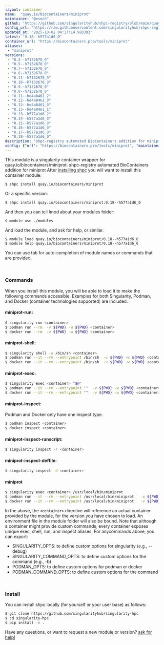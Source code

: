```yaml
---
layout: container
name:  "quay.io/biocontainers/miniprot"
maintainer: "@vsoch"
github: "https://github.com/singularityhub/shpc-registry/blob/main/quay.io/biocontainers/miniprot/container.yaml"
config_url: "https://raw.githubusercontent.com/singularityhub/shpc-registry/main/quay.io/biocontainers/miniprot/container.yaml"
updated_at: "2025-10-02 04:17:14.980303"
latest: "0.18--h577a1d6_0"
container_url: "https://biocontainers.pro/tools/miniprot"
aliases:
 - "miniprot"
versions:
 - "0.4--h7132678_0"
 - "0.5--h7132678_0"
 - "0.7--h7132678_0"
 - "0.6--h7132678_0"
 - "0.11--h7132678_0"
 - "0.10--h7132678_0"
 - "0.9--h7132678_0"
 - "0.8--h7132678_0"
 - "0.11--he4a0461_2"
 - "0.12--he4a0461_0"
 - "0.13--he4a0461_0"
 - "0.13--he4a0461_1"
 - "0.13--h577a1d6_2"
 - "0.14--h577a1d6_0"
 - "0.15--h577a1d6_0"
 - "0.16--h577a1d6_0"
 - "0.17--h577a1d6_0"
 - "0.18--h577a1d6_0"
description: "shpc-registry automated BioContainers addition for miniprot"
config: {"url": "https://biocontainers.pro/tools/miniprot", "maintainer": "@vsoch", "description": "shpc-registry automated BioContainers addition for miniprot", "latest": {"0.18--h577a1d6_0": "sha256:2eb53fea53743b56b1c10ac4b202469b92db959ffbb8bafd83156fdbde80e22f"}, "tags": {"0.4--h7132678_0": "sha256:f47e9f65bc7e6abcd7e1d73dc505a737bcac805514ab44f2d7aa1a97c7d95ebd", "0.5--h7132678_0": "sha256:f2470b9f18f7c6765547e4e1429f04166238454aa0625204ea73d217743e48d9", "0.7--h7132678_0": "sha256:f6b9122f4bc36cabea25c5c81f17711d37b60b235a6c3e8e04e5979e51079c5e", "0.6--h7132678_0": "sha256:81a3a45c40ccc3d8875d0f512654dc20b91aa9a6f2e8ec1962efdbc24a80226e", "0.11--h7132678_0": "sha256:17ea7efdb2f167f6817308fe590f14454b11b23394c971d419c7d3c5a85882da", "0.10--h7132678_0": "sha256:87dba9d874fe10419c821f93afcaf4e1e734b06d917c5363f800bbb248430915", "0.9--h7132678_0": "sha256:e06fc9044e12dfc5ead39e4876996cf2f1f62a5addccd8232838ea0a028b866e", "0.8--h7132678_0": "sha256:57e5837b0f7dd72ee1019020b6ebe5179c3a88a5245cd9b580015a2bf38225e8", "0.11--he4a0461_2": "sha256:1958c9a031388ae33fc2f25adc29ea80ae917e13fc86b1d2d235481309f4d87a", "0.12--he4a0461_0": "sha256:c09c7fad96051c08f0525e2e80bacc14084da021f5e153fd604d463f255fda77", "0.13--he4a0461_0": "sha256:41e9fac359d2dfde9db33ad975ec08ca241c56371624608694887756e6a5205a", "0.13--he4a0461_1": "sha256:2e2b8f93d139949fd15bf6587b94274c7a86e33157312db9cb539c9e29100416", "0.13--h577a1d6_2": "sha256:0f472140aa291454d146998cb706649a27c55c14e4c78c89803e1175e46748bb", "0.14--h577a1d6_0": "sha256:0e7f58fa9e28057352ba29b85cc8765eca6ce76f0fe9a20bd899e94559689570", "0.15--h577a1d6_0": "sha256:9c6818df1b7d743e66faac717b26009388b16b7ed5e25b54eb5427251ffbedb6", "0.16--h577a1d6_0": "sha256:532b9c4ffdf599ea48cfb04649bfcd4d33b658c3fd51f84d4ca36145763815ef", "0.17--h577a1d6_0": "sha256:d37d2b3ca2898d2ea5405dbda9b59a9adeab2aa83b90a21a0b68638a85b59fe8", "0.18--h577a1d6_0": "sha256:2eb53fea53743b56b1c10ac4b202469b92db959ffbb8bafd83156fdbde80e22f"}, "docker": "quay.io/biocontainers/miniprot", "aliases": {"miniprot": "/usr/local/bin/miniprot"}}
---
```


This module is a singularity container wrapper for quay.io/biocontainers/miniprot.
shpc-registry automated BioContainers addition for miniprot
After [installing shpc](#install) you will want to install this container module:


```bash
$ shpc install quay.io/biocontainers/miniprot
```

Or a specific version:

```bash
$ shpc install quay.io/biocontainers/miniprot:0.18--h577a1d6_0
```

And then you can tell lmod about your modules folder:

```bash
$ module use ./modules
```

And load the module, and ask for help, or similar.

```bash
$ module load quay.io/biocontainers/miniprot/0.18--h577a1d6_0
$ module help quay.io/biocontainers/miniprot/0.18--h577a1d6_0
```

You can use tab for auto-completion of module names or commands that are provided.

<br>

### Commands

When you install this module, you will be able to load it to make the following commands accessible.
Examples for both Singularity, Podman, and Docker (container technologies supported) are included.

#### miniprot-run:

```bash
$ singularity run <container>
$ podman run --rm  -v ${PWD} -w ${PWD} <container>
$ docker run --rm  -v ${PWD} -w ${PWD} <container>
```

#### miniprot-shell:

```bash
$ singularity shell -s /bin/sh <container>
$ podman run --it --rm --entrypoint /bin/sh  -v ${PWD} -w ${PWD} <container>
$ docker run --it --rm --entrypoint /bin/sh  -v ${PWD} -w ${PWD} <container>
```

#### miniprot-exec:

```bash
$ singularity exec <container> "$@"
$ podman run --it --rm --entrypoint ""  -v ${PWD} -w ${PWD} <container> "$@"
$ docker run --it --rm --entrypoint ""  -v ${PWD} -w ${PWD} <container> "$@"
```

#### miniprot-inspect:

Podman and Docker only have one inspect type.

```bash
$ podman inspect <container>
$ docker inspect <container>
```

#### miniprot-inspect-runscript:

```bash
$ singularity inspect -r <container>
```

#### miniprot-inspect-deffile:

```bash
$ singularity inspect -d <container>
```


#### miniprot

```bash
$ singularity exec <container> /usr/local/bin/miniprot
$ podman run --it --rm --entrypoint /usr/local/bin/miniprot   -v ${PWD} -w ${PWD} <container> -c " $@"
$ docker run --it --rm --entrypoint /usr/local/bin/miniprot   -v ${PWD} -w ${PWD} <container> -c " $@"
```



In the above, the `<container>` directive will reference an actual container provided
by the module, for the version you have chosen to load. An environment file in the
module folder will also be bound. Note that although a container
might provide custom commands, every container exposes unique exec, shell, run, and
inspect aliases. For anycommands above, you can export:

 - SINGULARITY_OPTS: to define custom options for singularity (e.g., --debug)
 - SINGULARITY_COMMAND_OPTS: to define custom options for the command (e.g., -b)
 - PODMAN_OPTS: to define custom options for podman or docker
 - PODMAN_COMMAND_OPTS: to define custom options for the command

<br>

### Install

You can install shpc locally (for yourself or your user base) as follows:

```bash
$ git clone https://github.com/singularityhub/singularity-hpc
$ cd singularity-hpc
$ pip install -e .
```

Have any questions, or want to request a new module or version? [ask for help!](https://github.com/singularityhub/singularity-hpc/issues)